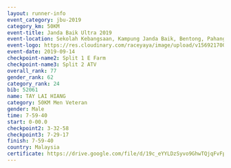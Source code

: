 ```yaml
---
layout: runner-info 
event_category: jbu-2019 
category_km: 50KM 
event-title: Janda Baik Ultra 2019
event-location: Sekolah Kebangsaan, Kampung Janda Baik, Bentong, Pahang, Malaysia 
event-logo: https://res.cloudinary.com/raceyaya/image/upload/v1569217009/logo/janda-baik_vch1pc.jpg 
event-date: 2019-09-14 
checkpoint-name2: Split 1 E Farm 
checkpoint-name3: Split 2 ATV 
overall_rank: 77
gender_rank: 62
category_rank: 24
bib: 52061
name: TAY LAI HIANG
category: 50KM Men Veteran
gender: Male
time: 7-59-40
start: 0-00.0
checkpoint2: 3-32-58
checkpoint3: 7-29-17
finish: 7-59-40
country: Malaysia
certificate: https://drive.google.com/file/d/19c_eYYLDzSyvo9GhwTQjqFvFpMwdMMat/view?usp=sharing
---
```

